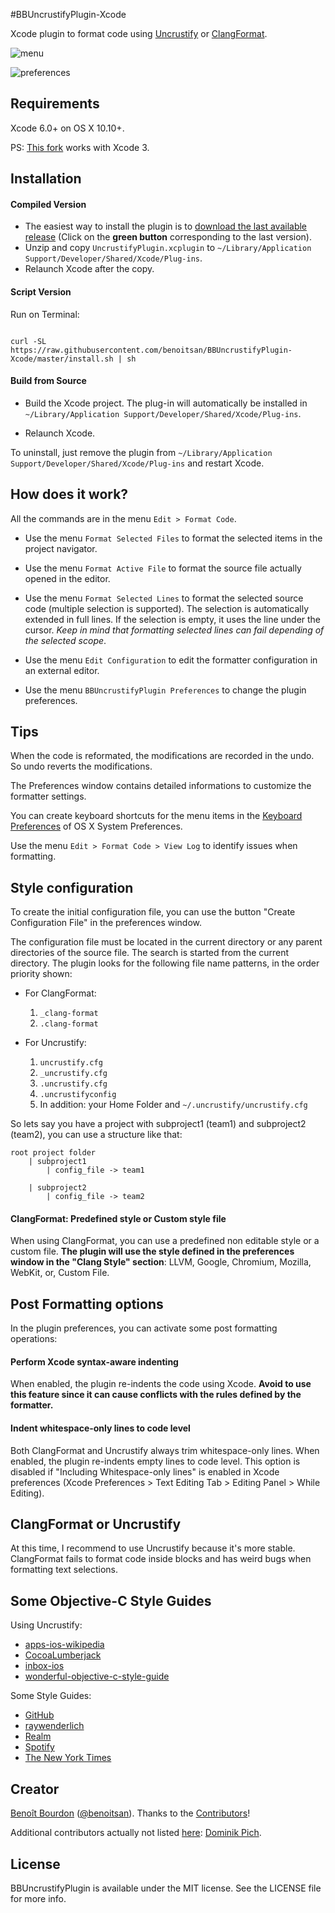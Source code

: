 #BBUncrustifyPlugin-Xcode

Xcode plugin to format code using [Uncrustify](http://uncrustify.sourceforge.net) or [ClangFormat](http://clang.llvm.org/docs/ClangFormat.html). 

![menu](https://github.com/benoitsan/BBUncrustifyPlugin-Xcode/blob/master/images/menu.png)

![preferences](https://github.com/benoitsan/BBUncrustifyPlugin-Xcode/blob/master/images/preferences.png)

## Requirements

Xcode 6.0+ on OS X 10.10+.

PS: [This fork](https://github.com/1951FDG/BBUncrustifyPlugin-Xcode) works with Xcode 3.

## Installation

#### Compiled Version

* The easiest way to install the plugin is to [download the last available release](https://github.com/benoitsan/BBUncrustifyPlugin-Xcode/releases) (Click on the **green button** corresponding to the last version).
* Unzip and copy `UncrustifyPlugin.xcplugin` to `~/Library/Application Support/Developer/Shared/Xcode/Plug-ins`.
* Relaunch Xcode after the copy.

#### Script Version

Run on Terminal:

```shell

curl -SL https://raw.githubusercontent.com/benoitsan/BBUncrustifyPlugin-Xcode/master/install.sh | sh
```

#### Build from Source

* Build the Xcode project. The plug-in will automatically be installed in `~/Library/Application Support/Developer/Shared/Xcode/Plug-ins`. 

* Relaunch Xcode.

To uninstall, just remove the plugin from `~/Library/Application Support/Developer/Shared/Xcode/Plug-ins` and restart Xcode.

## How does it work?

All the commands are in the menu `Edit > Format Code`.

* Use the menu `Format Selected Files` to format the selected items in the project navigator.

* Use the menu `Format Active File` to format the source file actually opened in the editor. 

* Use the menu `Format Selected Lines` to format the selected source code (multiple selection is supported). The selection is automatically extended in full lines. If the selection is empty, it uses the line under the cursor. *Keep in mind that formatting selected lines can fail depending of the selected scope*.

* Use the menu `Edit Configuration` to edit the formatter configuration in an external editor.

* Use the menu `BBUncrustifyPlugin Preferences` to change the plugin preferences.

## Tips

When the code is reformated, the modifications are recorded in the undo. So undo reverts the modifications.

The Preferences window contains detailed informations to customize the formatter settings.

You can create keyboard shortcuts for the menu items in the [Keyboard Preferences](http://support.apple.com/kb/ph3957) of OS X System Preferences.

Use the menu `Edit > Format Code > View Log` to identify issues when formatting.

## Style configuration

To create the initial configuration file, you can use the button "Create Configuration File" in the preferences window.

The configuration file must be located in the current directory or any parent directories of the source file. The search is started from the current directory. The plugin looks for the following file name patterns, in the order priority shown:

- For ClangFormat: 

	1. `_clang-format`
	2. `.clang-format`

- For Uncrustify: 
	1. `uncrustify.cfg`
	2. `_uncrustify.cfg`
	3. `.uncrustify.cfg`
	4. `.uncrustifyconfig`
	5. In addition: your Home Folder and `~/.uncrustify/uncrustify.cfg`
	

So lets say you have a project with subproject1 (team1) and subproject2 (team2), you can use a structure like that:

```
root project folder
	| subproject1
		| config_file -> team1

	| subproject2
		| config_file -> team2
```

#### ClangFormat: Predefined style or Custom style file

When using ClangFormat, you can use a predefined non editable style or a custom file. **The plugin will use the style defined in the preferences window in the "Clang Style" section**: LLVM, Google, Chromium, Mozilla, WebKit, or, Custom File.

## Post Formatting options

In the plugin preferences, you can activate some post formatting operations:

#### Perform Xcode syntax-aware indenting

When enabled, the plugin re-indents the code using Xcode. **Avoid to use this feature since it can cause conflicts with the rules defined by the formatter.**

#### Indent whitespace-only lines to code level

Both ClangFormat and Uncrustify always trim whitespace-only lines. When enabled, the plugin re-indents empty lines to code level. This option is disabled if "Including Whitespace-only lines" is enabled in Xcode preferences (Xcode Preferences > Text Editing Tab > Editing Panel > While Editing).

## ClangFormat or Uncrustify

At this time, I recommend to use Uncrustify because it's more stable. ClangFormat fails to format code inside blocks and has weird bugs when formatting text selections. 

## Some Objective-C Style Guides

Using Uncrustify:

- [apps-ios-wikipedia](https://github.com/wikimedia/apps-ios-wikipedia)
- [CocoaLumberjack](https://github.com/CocoaLumberjack/CocoaLumberjack)
- [inbox-ios](https://github.com/nylas/inbox-ios)
- [wonderful-objective-c-style-guide](https://github.com/markeissler/wonderful-objective-c-style-guide)

Some Style Guides:

- [GitHub](https://github.com/github/objective-c-style-guide)
- [raywenderlich](https://github.com/raywenderlich/objective-c-style-guide)
- [Realm](https://github.com/realm/realm-cocoa/wiki/Objective-C-Style-Guide)
- [Spotify](https://github.com/spotify/ios-style)
- [The New York Times](https://github.com/NYTimes/objective-c-style-guide)

## Creator

[Benoît Bourdon](https://github.com/benoitsan) ([@benoitsan](https://twitter.com/benoitsan)). Thanks to the [Contributors](https://github.com/benoitsan/BBUncrustifyPlugin-Xcode/graphs/contributors)!

Additional contributors actually not listed [here](https://github.com/benoitsan/BBUncrustifyPlugin-Xcode/graphs/contributors): [Dominik Pich](https://github.com/Daij-Djan).

## License

BBUncrustifyPlugin is available under the MIT license. See the LICENSE file for more info.






